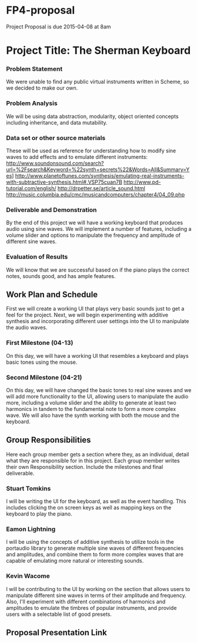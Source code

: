 # FP4-proposal
Project Proposal is due 2015-04-08 at 8am

# Project Title: The Sherman Keyboard
### Problem Statement
We were unable to find any public virtual instruments written in Scheme, so we decided to make our own.

### Problem Analysis
We will be using data abstraction, modularity, object oriented concepts including inheritance, and data mutability. 

### Data set or other source materials

These will be used as reference for understanding how to modify sine waves to add effects and to emulate different instruments:
http://www.soundonsound.com/search?url=%2Fsearch&Keyword=%22synth+secrets%22&Words=All&Summary=Yes]
http://www.planetoftunes.com/synthesis/emulating-real-instruments-with-subtractive-synthesis.html#.VSP75cuan7B
http://www.pd-tutorial.com/english/
http://drpetter.se/article_sound.html
http://music.columbia.edu/cmc/musicandcomputers/chapter4/04_09.php

### Deliverable and Demonstration
By the end of this project we will have a working keyboard that produces audio using sine waves. We will implement a
number of features, including a volume slider and options to manipulate the frequency and amplitude of different sine
waves.

### Evaluation of Results
We will know that we are successful based on if the piano plays the correct notes, sounds good, and has ample
features.

## Work Plan and Schedule
First we will create a working UI that plays very basic sounds just to get a feel for the project. Next, we will
begin experimenting with additive synthesis and incorporating different user settings into the UI to manipulate
the audio waves. 

### First Milestone (04-13)
On this day, we will have a working UI that resembles a keyboard and plays basic tones using the mouse. 

### Second Milestone (04-21)
On this day, we will have changed the basic tones to real sine waves and we will add more functionality to the UI,
allowing users to manipulate the audio more, including a volume slider and the ability to generate at least two
harmonics in tandem to the fundamental note to form a more complex wave. We will also have the synth working with
both the mouse and the keyboard.

## Group Responsibilities
Here each group member gets a section where they, as an individual, detail what they are responsible for in this
project. Each group member writes their own Responsibility section. Include the milestones and final deliverable.

### Stuart Tomkins
I will be writing the UI for the keyboard, as well as the event handling. This includes clicking the on screen keys
as well as mapping keys on the keyboard to play the piano. 

### Eamon Lightning
I will be using the concepts of additive synthesis to utilize tools in the portaudio library to generate multiple
sine waves of different frequencies and amplitudes, and combine them to form more complex waves that are capable of
emulating more natural or interesting sounds. 

### Kevin Wacome 
I will be contributing to the UI by working on the section that allows users to manipulate different sine waves in
terms of their amplitude and frequency. Also, I'll experiment with different combinations of harmonics and amplitudes
to emulate the timbres of popular instruments, and provide users with a selectable list of good presets. 

## Proposal Presentation Link


<!-- Links -->
[piazza]: https://piazza.com/class/i55is8xqqwhmr?cid=453
[markdown]: https://help.github.com/articles/markdown-basics/
